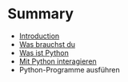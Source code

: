 # Summary

* [Introduction](README.md)
* [Was brauchst du](chapter1.md)
* [Was ist Python](was_ist_python.md)
* [Mit Python interagieren](mit_python_interagieren.md)
* Python-Programme ausführen

